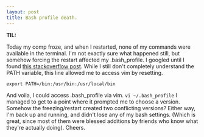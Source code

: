 ```yaml
---
layout: post
title: Bash profile death.
---
```


**TIL:** 

Today my comp froze, and when I restarted, none of my commands were available in the terminal. I'm not exactly sure what happened still, but somehow forcing the restart affected my .bash_profile. I googled until I found [this stackoverflow post](http://stackoverflow.com/questions/21067625/how-to-restore-bash-profile-on-a-mac-none-of-my-unix-terminal-are-working). While I still don't completely understand the PATH variable, this line allowed me to access vim by resetting.

`export PATH=/bin:/usr/bin:/usr/local/bin`

And voila, I could access .bash_profile via vim. `vi ~/.bash_profile` I managed to get to a point where it prompted me to choose a version. Somehow the freezing/restart created two conflicting versions? Either way, I'm back up and running, and didn't lose any of my bash settings. (Which is great, since most of them were blessed additions by friends who know what they're actually doing). Cheers.